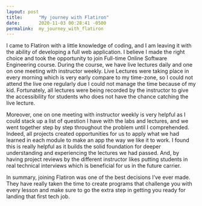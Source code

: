 ```yaml
---
layout: post
title:      "My journey with Flatiron"
date:       2020-11-03 00:28:41 -0500
permalink:  my_journey_with_flatiron
---
```


   I came to Flatiron with a little knowledge of coding, and I am leaving it with the ability of developing a full web application. I believe I made the right choice and took the opportunity to join Full-time Online Software Engineering course.  During the course, we have live lectures daily and one on one meeting with instructor weekly. Live Lectures were taking place in every morning which is very early compare to my time-zone, so I could not attend the live one regularly due I could not manage the time because of my kid.  Fortunately, all lectures were being recorded by the instructor to give the accessibility for students who does not have the chance catching the live lecture.
	 
   Moreover, one on one meeting with instructor weekly is very helpful as I could stack up a list of question I have with the labs and lectures, and we went together step by step throughout the problem until I comprehended. Indeed, all projects created opportunities for us to apply what we had learned in each module to make an app the way we like it to work. I found this is really helpful as it builds the solid foundation for deeper understanding and experiencing the lectures we had passed. And, by having project reviews by the different instructor likes putting students in real technical interviews which is beneficial for us in the future carrier. 
	 
   In summary, joining Flatiron was one of the best decisions I’ve ever made. They have really taken the time to create programs that challenge you with every lesson and make sure to go the extra step in getting you ready for landing that first tech job. 
	


